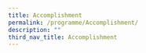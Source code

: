 ```yaml
---
title: Accomplishment
permalink: /programme/Accomplishment/
description: ""
third_nav_title: Accomplishment
---
```

